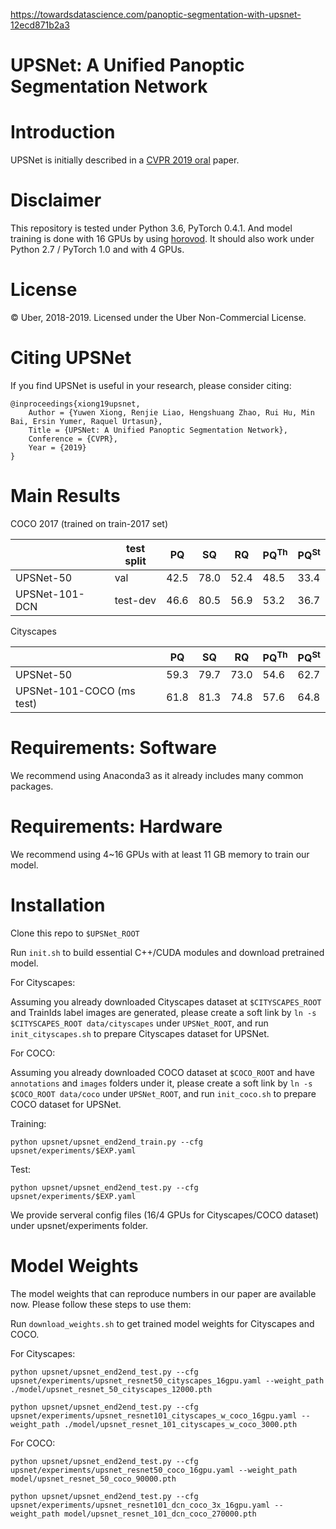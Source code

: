 https://towardsdatascience.com/panoptic-segmentation-with-upsnet-12ecd871b2a3

# UPSNet: A Unified Panoptic Segmentation Network

# Introduction
UPSNet is initially described in a [CVPR 2019 oral](https://arxiv.org/abs/1901.03784) paper.




# Disclaimer

This repository is tested under Python 3.6, PyTorch 0.4.1. And model training is done with 16 GPUs by using [horovod](https://github.com/horovod/horovod). It should also work under Python 2.7 / PyTorch 1.0 and with 4 GPUs.

# License
© Uber, 2018-2019. Licensed under the Uber Non-Commercial License.

# Citing UPSNet

If you find UPSNet is useful in your research, please consider citing:
```
@inproceedings{xiong19upsnet,
    Author = {Yuwen Xiong, Renjie Liao, Hengshuang Zhao, Rui Hu, Min Bai, Ersin Yumer, Raquel Urtasun},
    Title = {UPSNet: A Unified Panoptic Segmentation Network},
    Conference = {CVPR},
    Year = {2019}
}
```


# Main Results

COCO 2017 (trained on train-2017 set)

|                | test split | PQ   | SQ   | RQ   | PQ<sup>Th</sup> | PQ<sup>St</sup> |
|----------------|------------|------|------|------|-----------------|-----------------|
| UPSNet-50      | val        | 42.5 | 78.0 | 52.4 | 48.5            | 33.4            |
| UPSNet-101-DCN | test-dev   | 46.6 | 80.5 | 56.9 | 53.2            | 36.7            |

Cityscapes

|                | PQ   | SQ   | RQ   | PQ<sup>Th</sup> | PQ<sup>St</sup> |
|----------------|------|------|------|-----------------|-----------------|
| UPSNet-50      | 59.3 | 79.7 | 73.0 | 54.6            | 62.7            |
| UPSNet-101-COCO (ms test) | 61.8 | 81.3 | 74.8 | 57.6 | 64.8 |

# Requirements: Software

We recommend using Anaconda3 as it already includes many common packages.


# Requirements: Hardware

We recommend using 4~16 GPUs with at least 11 GB memory to train our model.

# Installation

Clone this repo to `$UPSNet_ROOT`

Run `init.sh` to build essential C++/CUDA modules and download pretrained model.

For Cityscapes:

Assuming you already downloaded Cityscapes dataset at `$CITYSCAPES_ROOT` and TrainIds label images are generated, please create a soft link by `ln -s $CITYSCAPES_ROOT data/cityscapes` under `UPSNet_ROOT`, and run `init_cityscapes.sh` to prepare Cityscapes dataset for UPSNet.

For COCO:

Assuming you already downloaded COCO dataset at `$COCO_ROOT` and have `annotations` and `images` folders under it, please create a soft link by `ln -s $COCO_ROOT data/coco` under `UPSNet_ROOT`, and run `init_coco.sh` to prepare COCO dataset for UPSNet.

Training:

`python upsnet/upsnet_end2end_train.py --cfg upsnet/experiments/$EXP.yaml`

Test:

`python upsnet/upsnet_end2end_test.py --cfg upsnet/experiments/$EXP.yaml`

We provide serveral config files (16/4 GPUs for Cityscapes/COCO dataset) under upsnet/experiments folder.

# Model Weights

The model weights that can reproduce numbers in our paper are available now. Please follow these steps to use them:

Run `download_weights.sh` to get trained model weights for Cityscapes and COCO.

For Cityscapes:

```shell
python upsnet/upsnet_end2end_test.py --cfg upsnet/experiments/upsnet_resnet50_cityscapes_16gpu.yaml --weight_path ./model/upsnet_resnet_50_cityscapes_12000.pth
```

```shell
python upsnet/upsnet_end2end_test.py --cfg upsnet/experiments/upsnet_resnet101_cityscapes_w_coco_16gpu.yaml --weight_path ./model/upsnet_resnet_101_cityscapes_w_coco_3000.pth
```

For COCO:

```shell
python upsnet/upsnet_end2end_test.py --cfg upsnet/experiments/upsnet_resnet50_coco_16gpu.yaml --weight_path model/upsnet_resnet_50_coco_90000.pth
```

```shell
python upsnet/upsnet_end2end_test.py --cfg upsnet/experiments/upsnet_resnet101_dcn_coco_3x_16gpu.yaml --weight_path model/upsnet_resnet_101_dcn_coco_270000.pth
```







